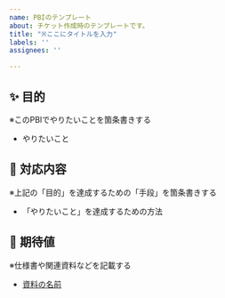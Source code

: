 ```yaml
---
name: PBIのテンプレート
about: チケット作成時のテンプレートです。
title: "※ここにタイトルを入力"
labels: ''
assignees: ''

---
```


## ✨ 目的
※このPBIでやりたいことを箇条書きする

- やりたいこと


## 🔨 対応内容
※上記の「目的」を達成するための「手段」を箇条書きする

- 「やりたいこと」を達成するための方法


## 📝 期待値
※仕様書や関連資料などを記載する

- [資料の名前](URL)

